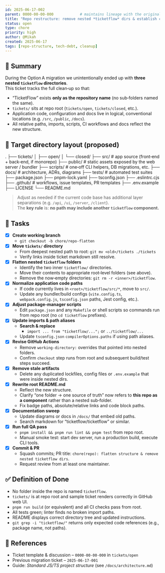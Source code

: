 ```yaml
---
id: 2025-06-17-002
parent: 0000-00-00-000            # maintains lineage with the original design discussion
title: "Repo restructure: remove nested *ticketflow* dirs & establish clean top‑level layout"
status: open
type: chore
priority: high
author: @Mikah
created: 2025‑06‑17
tags: [repo‑structure, tech‑debt, cleanup]
---
```


## 📝 Summary  
During the Option A migration we unintentionally ended up with **three nested `ticketflow` directories**.  
This ticket tracks the full clean‑up so that:

* “TicketFlow” exists **only as the repository name** (no sub‑folders named the same).  
* `tickets/` sits at repo root (`tickets/open`, `tickets/closed`, etc.).  
* Application code, configuration and docs live in logical, conventional locations (e.g. `/src`, `/public`, `/docs`).  
* All relative paths, imports, scripts, CI workflows and docs reflect the new structure.

## 📁 Target directory layout (proposed)
.
├── tickets/
│ ├── open/
│ └── closed/
├── src/ # app source (front‑end + back‑end, if monorepo)
├── public/ # static assets exposed by the web server / bundler
├── scripts/ # one‑off CLI helpers, DB migrations, etc.
├── docs/ # architecture, ADRs, diagrams
├── tests/ # automated test suites
├── package.json
├── pnpm-lock.yaml
├── tsconfig.json
├── .eslintrc.cjs
├── .github/ # workflows, issue templates, PR templates
├── .env.example
├── LICENSE
└── README.md

> Adjust as needed if the current code base has additional layer separations (e.g. `/api`, `/ui`, `/server`, `/client`).  
> The **key rule** is: **no path may include another `ticketflow` component.**

## 🔨 Tasks  

- [x] **Create working branch**
  - `git checkout -b chore/repo-flatten`
- [x] **Move `tickets/` directory**
  - From deepest nested path to root: `git mv <old>/tickets ./tickets`
  - Verify links inside ticket markdown still resolve.
- [x] **Flatten nested `ticketflow` folders**
  - Identify the two inner `ticketflow/` directories.  
  - Move their contents to appropriate root‑level folders (see above).  
  - Remove the now‑empty directories: `git rm -r <inner>/ticketflow`.
- [x] **Normalize application code paths**
  - If code currently lives in `<root>/ticketflow/src/*`, move to `src/`.  
  - Update any bundler/build configs (`vite.config.ts`, `webpack.config.js`, `tsconfig.json` paths, Jest config, etc.).
- [x] **Adjust package‑manager scripts**
  - Edit `package.json` and any `Makefile` or shell scripts so commands run from repo root (no `cd ticketflow` prefixes).
- [x] **Update imports & path aliases**
  - **Search & replace**  
    - `import ... from "ticketflow/...";` or `../ticketflow/...`  
  - Update `tsconfig.json` `compilerOptions.paths` if using path aliases.
- [x] **Revise GitHub Actions**
  - Remove `working-directory:` overrides that pointed into nested folders.  
  - Confirm `checkout` step runs from root and subsequent build/test steps succeed.
- [x] **Remove stale artifacts**
  - Delete any duplicated lockfiles, config files or `.env.example` that were inside nested dirs.
- [x] **Rewrite root README.md**
  - Reflect the new structure.  
  - Clarify “one folder → one source of truth” now refers to **this repo as a component** rather than a nested sub‑folder.  
  - Fix badge paths, absolute/relative links and code block paths.
- [x] **Documentation sweep**
  - Update diagrams or docs in `/docs/` that embed old paths.  
  - Search markdown for “ticketflow/ticketflow” or similar.
- [x] **Run full QA pass**
  - `pnpm install && pnpm run lint && pnpm test` from repo root.  
  - Manual smoke test: start dev server, run a production build, execute CLI tools.
- [x] **Commit & PR**
  - Squash commits; PR title: `chore(repo): flatten structure & remove nested ticketflow dirs`.  
  - Request review from at least one maintainer.

## ✅ Definition of Done  

* No folder inside the repo is named `ticketflow`.  
* `tickets/` is at repo root and sample ticket renders correctly in GitHub web UI.  
* `pnpm run build` (or equivalent) and all CI checks pass from root.  
* All tests green; linter finds no broken import paths.  
* README displays correct directory tree and updated instructions.  
* `git grep -i "ticketflow/"` returns only expected code references (e.g., package name, not paths).  

## 🔗 References  

* Ticket template & discussion – `0000‑00‑00‑000` in `tickets/open`  
* Previous migration ticket – `2025‑06‑17‑001`  
* Guide: *Standard JS/TS project structure* (see `/docs/architecture.md`)  
